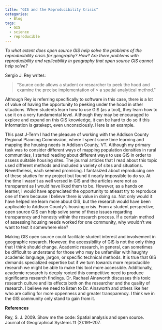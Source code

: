 ```yaml
---
title: "GIS and the Reproducibility Crisis"
categories:
  - Blog
tags:
  - GIS
  - science
  - reproducible 
---
```


*To what extent does open source GIS help solve the problems of the reproducibility crisis for geography? How? Are there problems with reproducibility and replicability in geography that open source GIS cannot help solve?*

Sergio J. Rey writes: 
> "Source code allows a student or researcher to peek the hood and examine the precise implementation of > a spatial analytical method."

 Although Rey is referring specifically to software in this case, there is a lot of value of having the opportunity to peeking under the hood in other situations. When students learn how to use GIS (as a tool), they learn how to use it on a very fundamental level. Although they may be encouraged to explore and expand on this GIS knowledge, it can be hard to do so if this information is gatekept, even unconsciously. Here is an example.

This past J-Term I had the pleasure of  working with the Addison County Regional Planning Commission, where I spent some time learning and mapping the housing needs in Addison County, VT. Although my primary task was to consider different ways of mapping population densities in rural communities, I started reading about different ways to use GIS in order to assess suitable housing sites. The journal articles that I read about this topic used different methods and included a variety of sites and situations. Nevertheless, each seemed promising. I fantasized about reproducing one of these studies for my project but found it nearly impossible to do so. At the time I wasn't as well versed in GIS and the articles were not as transparent as I would have liked them to be. However, as a hands on learner, I would have appreciated the opportunity to atleast try to reproduce one of them because I believe there is value in doing so. Not only would it have helped me learn more about GIS, but the research would have been applicable to Addison County's housing crisis. From a student perspective, open source GIS can help solve some of these issues regarding transparency and honesty within the research process. If a certain method of assessing housing needs worked for one community, why wouldn’t we want to test it somewhere else?

Making GIS open source could facilitate student interest and involvement in geographic research. However, the accessibility of GIS is not the only thing that I think should change. Academic research, in general, can sometimes be difficult to understand for those who may be unfamiliar with haughty academic language, jargon, or specific technical methods. It is true that GIS demands specialized expertise but if we turn towards more reproducible research we might be able to make this tool more accessible. Additionally, academic research is deeply rooted this competitive need to produce significants research findings. Dr. Rachael Ainsworth discusses this toxic research culture and its effects both on the researcher and the quality of research. I believe we need to listen to Dr. Ainsworth and others like her who are calling for more oppenness and greater transparency. I think we in the GIS community only stand to gain from it. 

**References**

Rey, S. J. 2009. Show me the code: Spatial analysis and open source. Journal of Geographical Systems 11 (2):191–207.
